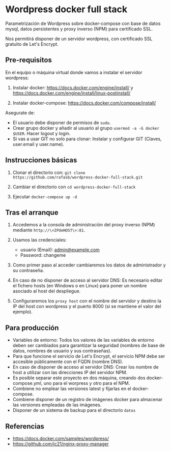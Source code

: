 # Wordpress docker full stack
Parametrización de Wordpress sobre docker-compose con base de datos mysql, datos persistentes y proxy inverso (NPM) para certificado SSL.

Nos permitirá disponer de un servidor wordpress, con certificado SSL gratuito de Let's Encrypt. 

## Pre-requisitos

En el equipo o máquina virtual donde vamos a instalar el servidor wordpress:

1) Instalar docker: https://docs.docker.com/engine/install/ y https://docs.docker.com/engine/install/linux-postinstall/ 

2) Instalar docker-compose: https://docs.docker.com/compose/install/

Asegurate de:
* El usuario debe disponer de permisos de `sudo`.
* Crear grupo docker y añadir al usuario al grupo `usermod -a -G docker $USER`. Hacer logout y login.
* Si vas a usar GIT no solo para clonar: Instalar y configurar GIT (Claves, user.email y user.name). 

## Instrucciones básicas

1) Clonar el directorio con: `git clone https://github.com/rafasb/wordpress-docker-full-stack.git`

2) Cambiar el directorio con `cd wordpress-docker-full-stack`

3) Ejecutar `docker-compose up -d`

## Tras el arranque

1) Accedemos a la consola de administración del proxy inverso (NPM) mediante `http://\<IPdeHOST\>:81`.

2) Usamos las credenciales:
    * usuario (Email): admin@example.com    
    * Password: changeme

3) Como primer paso al acceder cambiaremos los datos de administrador y su contraseña.

4) En caso de no disponer de acceso al servidor DNS: Es necesario editar el fichero hosts (en Windows o en Linux) para poner un nombre asociado al host del despliegue. 

5) Configuraremos los `proxy host` con el nombre del servidor y destino la IP del host con wordpress y el puerto 8000 (si se mantiene el valor del ejemplo).

## Para producción

* Variables de entorno:
    Todos los valores de las variables de entorno deben ser cambiados para garantizar la seguridad (nombres de base de datos, nombres de usuario y sus contraseñas).
* Para que funcione el servicio de Let's Encrypt, el servicio NPM debe ser accesible públicamente con el FQDN (nombre DNS).
* En caso de disponer de acceso al servidor DNS: Crear los nombre de host a utilizar con las direcciones IP del servidor NPM.
* Es posible separar este proyecto en dos máquina, creando dos docker-compose.yml, uno para el worpress y otro para el NPM.
* Combiene no emplear las versiones latest y fijarlas en el docker-compose.
* Combiene disponer de un registro de imágenes docker para almacenar las versiones empleadas de las imágenes.
* Disponer de un sistema de backup para el directorio `datos`

## Referencias

* https://docs.docker.com/samples/wordpress/
* https://github.com/jc21/nginx-proxy-manager
